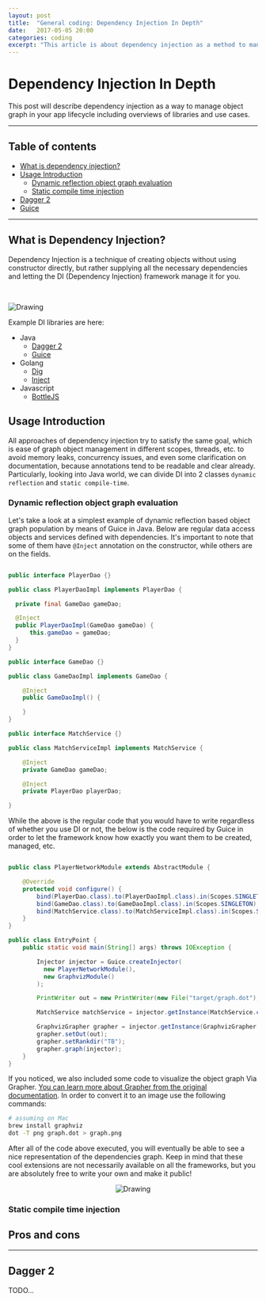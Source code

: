 ```yaml
---
layout: post
title:  "General coding: Dependency Injection In Depth"
date:   2017-05-05 20:00
categories: coding
excerpt: "This article is about dependency injection as a method to manage object graph in the app lifecycle"
---
```


# Dependency Injection In Depth

This post will describe dependency injection as a way to manage object graph in your app lifecycle including overviews of libraries and use cases.

-----------------

## Table of contents

  - [What is dependency injection?](#whatisit)
  - [Usage Introduction](#usage)
    - [Dynamic reflection object graph evaluation](#dynamic)
    - [Static compile time injection](#static)
  - [Dagger 2](#dagger2)
  - [Guice](#guice)

-----------------

## <a name="whatisit">What is Dependency Injection?</a>

Dependency Injection is a technique of creating objects without using constructor directly, but rather supplying
all the necessary dependencies and letting the DI (Dependency Injection) framework manage it for you.

<br />

<p class="embed-image">
    <img src="{{site.baseurl}}/assets/images/DI-graph-example.png" alt="Drawing"  alt="Sample Injector Representation in a service"/>
</p>

Example DI libraries are here:

- Java
  - [Dagger 2](https://github.com/google/dagger)
  - [Guice](https://github.com/google/guice)
- Golang
  - [Dig](https://github.com/uber-go/dig)
  - [Inject](https://github.com/facebookgo/inject)
- Javascript
  - [BottleJS](https://github.com/young-steveo/bottlejs)

## <a name="usage">Usage Introduction</a>

All approaches of dependency injection try to satisfy the same goal, which is ease of graph object management in different scopes, threads, etc. to avoid memory leaks, concurrency issues, and even some clarification on documentation, because annotations tend to be readable and clear already. Particularly, looking into Java world, we can divide DI into 2 classes `dynamic reflection` and `static compile-time`.

### <a name="dynamic">Dynamic reflection object graph evaluation</a>

Let's take a look at a simplest example of dynamic reflection based object graph population by means of Guice in Java.
Below are regular data access objects and services defined with dependencies. It's important to note that some of them have `@Inject` annotation on the constructor, while others are on the fields.

```java

public interface PlayerDao {}

public class PlayerDaoImpl implements PlayerDao {

  private final GameDao gameDao;

  @Inject
  public PlayerDaoImpl(GameDao gameDao) {
      this.gameDao = gameDao;
  }
}

public interface GameDao {}

public class GameDaoImpl implements GameDao {

    @Inject
    public GameDaoImpl() {

    }
}

public interface MatchService {}

public class MatchServiceImpl implements MatchService {

    @Inject
    private GameDao gameDao;

    @Inject
    private PlayerDao playerDao;

}

```

While the above is the regular code that you would have to write regardless of whether you use DI or not, the below is the code required by Guice in order to let the framework know how exactly you want them to be created, managed, etc.

```java

public class PlayerNetworkModule extends AbstractModule {

    @Override
    protected void configure() {
        bind(PlayerDao.class).to(PlayerDaoImpl.class).in(Scopes.SINGLETON);
        bind(GameDao.class).to(GameDaoImpl.class).in(Scopes.SINGLETON);
        bind(MatchService.class).to(MatchServiceImpl.class).in(Scopes.SINGLETON);
    }
}

public class EntryPoint {
    public static void main(String[] args) throws IOException {

        Injector injector = Guice.createInjector(
          new PlayerNetworkModule(),
          new GraphvizModule()
        );

        PrintWriter out = new PrintWriter(new File("target/graph.dot"), "UTF-8");

        MatchService matchService = injector.getInstance(MatchService.class);

        GraphvizGrapher grapher = injector.getInstance(GraphvizGrapher.class);
        grapher.setOut(out);
        grapher.setRankdir("TB");
        grapher.graph(injector);
    }
}

```

If you noticed, we also included some code to visualize the object graph Via Grapher. [You can learn more about Grapher from the original documentation](https://github.com/google/guice/wiki/Grapher).
In order to convert it to an image use the following commands:

```bash
# assuming on Mac
brew install graphviz
dot -T png graph.dot > graph.png
```

After all of the code above executed, you will eventually be able to see a nice representation of the dependencies graph. Keep in mind that these cool extensions are not necessarily available on all the frameworks, but you are absolutely free to write your own and make it public!

<p class="embed-image" style="text-align: center;">
    <img src="{{site.baseurl}}/assets/images/graphviz.png" alt="Drawing"  alt="Graphiviz Sample Output"/>
</p>


### <a name="static">Static compile time injection</a>


## Pros and cons

-----------------

## <a name="dagger2">Dagger 2</a>

TODO...
